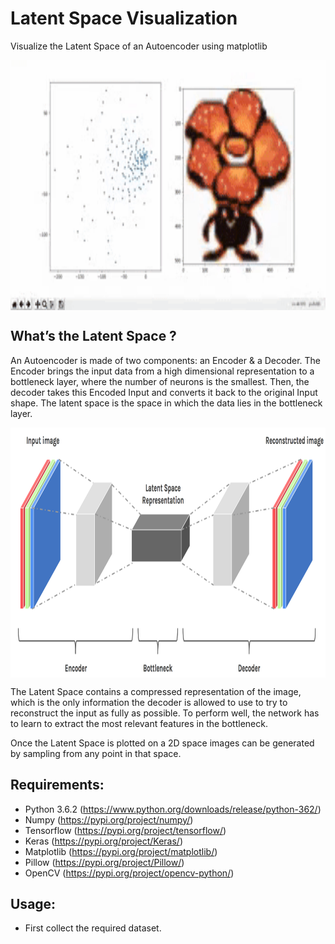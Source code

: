 # Latent Space Visualization
Visualize the Latent Space of an Autoencoder using matplotlib
<p align="center">
<img src="https://github.com/crypto-code/Latent-Space-Visualization/blob/master/assets/example.gif" height="400" align="middle" />   </p>

## What’s the Latent Space ?

An Autoencoder is made of two components: an Encoder & a Decoder. The Encoder brings the input data from a high dimensional representation to a bottleneck layer, where the number of neurons is the smallest. Then, the decoder takes this Encoded Input and converts it back to the original Input shape. The latent space is the space in which the data lies in the bottleneck layer.

<p align="center">
<img src="https://github.com/crypto-code/Latent-Space-Visualization/blob/master/assets/model.png" width="900" height="400" align="middle" />   </p>

The Latent Space contains a compressed representation of the image, which is the only information the decoder is allowed to use to try to reconstruct the input as fully as possible. To perform well, the network has to learn to extract the most relevant features in the bottleneck.

Once the Latent Space is plotted on a 2D space images can be generated by sampling from any point in that space.

## Requirements:
* Python 3.6.2 (https://www.python.org/downloads/release/python-362/)
* Numpy (https://pypi.org/project/numpy/)
* Tensorflow (https://pypi.org/project/tensorflow/)
* Keras (https://pypi.org/project/Keras/)
* Matplotlib (https://pypi.org/project/matplotlib/)
* Pillow (https://pypi.org/project/Pillow/)
* OpenCV (https://pypi.org/project/opencv-python/)

## Usage:

* First collect the required dataset. 
